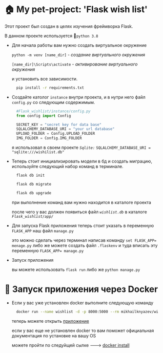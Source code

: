 # :house: My pet-project: 'Flask wish list'
Этот проект был создан в целях изучения фреймворка Flask.

В данном проекте используется  :snake:`python 3.8`
- Для начала работы вам нужно создать виртуальное окружение 

  `python -m venv [name_dir]` - *создание виртуального окружения*

  `[name_dir]\Scripts\activate` -  *активирование виртуального окружения*

  и установить все зависимости.
  ```bash
    pip install -r requirements.txt
  ```
- Создайте католог `instance` внутри проекта, и в нутри него файл `config.py` со следующим содержимым.
  ```python
    #Flask_wishlist/instance/config.py
    from config import Config

    SECRET_KEY = "secret key for data base"
    SQLALCHEMY_DATABASE_URI = "your url database"
    UPLOAD_FOLDER = Config.UPLOAD_FOLDER
    IMG_FOLDER = Config.IMG_FOLDER
  ```
    я использовал в своем проекте *`Sqlite:`* `SQLALCHEMY_DATABASE_URI = "sqlite:///wishilist.db"`

- Теперь стоит инициализировать модели в бд и создать миграцию, используйте следующий набор команд в терминале.
  ```bash
    flask db init
  ```
  ```bash
    flask db migrate
  ```
  ```bash
    flask db upgrade
  ```

  при выполнение команд вам нужно находится в каталоге проекта 

  после чего у вас должен появиться файл *`wishlist.db`* в каталоге *`Flask_wishlist/app/`*
- Для запуска Flask приложения теперь стоит указать в переменную `FLASK_APP` наш файл `manage.py`

  это можно сделать через терминал написав команду `set FLASK_APP= menage.py`
  либо же можете создать файл `.flaskenv` и туда вписать эту переменную `FLASK_APP= manage.py`

- Запуск приложения

  вы можете использовать `flask run` либо же `python manage.py`
  
  
# :whale: Запуск приложения через Docker
- Если у вас уже установлен docker выполните следующую команду 
  ```bash
    docker run --name wishlist -d -p 8000:5000 --rm mikhailknyazev/wishlist
  ```
    теперь можете открыть [приложение](http://localhost:8000)
  
    если у вас еще не установлен docker то вам поможет официальная документация по установке на вашу OS
  
    можете пройти по следуйщей сылке --->  [docker install](https://docs.docker.com/engine/install/)

  
